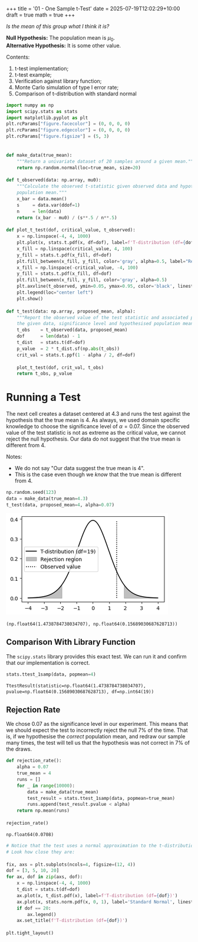 +++
title = '01 -  One Sample t-Test'
date = 2025-07-19T12:02:29+10:00
draft = true
math = true
+++

*Is the mean of this group what I think it is?*

**Null Hypothesis:** The population mean is $\mu_0$.  
**Alternative Hypothesis:** It is some other value.

Contents:
1. t-test implementation;
1. t-test example;
1. Verification against library function;
1. Monte Carlo simulation of type I error rate;
1. Comparison of t-distribution with standard normal


```python
import numpy as np
import scipy.stats as stats
import matplotlib.pyplot as plt
plt.rcParams["figure.facecolor"] = (0, 0, 0, 0)
plt.rcParams["figure.edgecolor"] = (0, 0, 0, 0)
plt.rcParams["figure.figsize"] = (5, 3)


def make_data(true_mean):
    """Return a univariate dataset of 20 samples around a given mean."""
    return np.random.normal(loc=true_mean, size=20)

def t_observed(data: np.array, mu0):
    """Calculate the observed t-statistic given observed data and hypothesised value of the 
    population mean."""
    x_bar = data.mean()
    s     = data.var(ddof=1)
    n     = len(data)
    return (x_bar - mu0) / (s**.5 / n**.5)

def plot_t_test(dof, critical_value, t_observed):
    x = np.linspace(-4, 4, 1000)
    plt.plot(x, stats.t.pdf(x, df=dof), label=f'T-distribution (df={dof})', color="black")
    x_fill = np.linspace(critical_value, 4, 100)
    y_fill = stats.t.pdf(x_fill, df=dof)
    plt.fill_between(x_fill, y_fill, color='gray', alpha=0.5, label="Rejection region")
    x_fill = np.linspace(-critical_value, -4, 100)
    y_fill = stats.t.pdf(x_fill, df=dof)
    plt.fill_between(x_fill, y_fill, color='gray', alpha=0.5)
    plt.axvline(t_observed, ymin=0.05, ymax=0.95, color='black', linestyle=':', label="Observed value")
    plt.legend(loc="center left")
    plt.show()

def t_test(data: np.array, proposed_mean, alpha):
    """Report the observed value of the test statistic and associated p-value for 
    the given data, significance level and hypothesised population mean."""
    t_obs    = t_observed(data, proposed_mean)
    dof      = len(data) - 1
    t_dist   = stats.t(df=dof)
    p_value  = 2 * t_dist.sf(np.abs(t_obs))
    crit_val = stats.t.ppf(1 - alpha / 2, df=dof)
    
    plot_t_test(dof, crit_val, t_obs)
    return t_obs, p_value
```

# Running a Test
The next cell creates a dataset centered at $4.3$ and runs the test against the hypothesis that 
the true mean is $4$. As always, we used domain specific knowledge to choose the significance 
level of $\alpha = 0.07$.  Since the observed value of the test statistic is not as extreme as
the critical value, we cannot reject the null hypothesis. Our data do not suggest that the true
mean is different from $4$.

Notes: 
- We do not say "Our data suggest the true mean is $4$".
- This is the case even though we *know* that the true mean is different from $4$.



```python
np.random.seed(123)
data = make_data(true_mean=4.3)
t_test(data, proposed_mean=4, alpha=0.07)
```


    
![png](./images/01-one-sample-t-test_3_0.png) 
    





    (np.float64(1.4738784738034707), np.float64(0.15689030687628713))



## Comparison With Library Function
The `scipy.stats` library provides this exact test.
We can run it and confirm that our implementation is correct.


```python
stats.ttest_1samp(data, popmean=4)
```




    TtestResult(statistic=np.float64(1.4738784738034707), pvalue=np.float64(0.15689030687628713), df=np.int64(19))



## Rejection Rate
We chose $0.07$ as the significance level in our experiment. This means that we should expect the 
test to incorrectly reject the null $7\%$ of the time. That is, if we hypothesise the *correct* 
population mean, and redraw our sample many times, the test will tell us that the hypothesis was
not correct in $7\%$ of the draws. 


```python
def rejection_rate():
    alpha = 0.07
    true_mean = 4
    runs = []
    for _ in range(10000):
        data = make_data(true_mean)
        test_result = stats.ttest_1samp(data, popmean=true_mean)
        runs.append(test_result.pvalue < alpha) 
    return np.mean(runs)

rejection_rate()
```




    np.float64(0.0708)




```python
# Notice that the test uses a normal approximation to the t-distribution.
# Look how close they are:

fix, axs = plt.subplots(ncols=4, figsize=(12, 4))
dof = [3, 5, 10, 20]
for ax, dof in zip(axs, dof):
    x = np.linspace(-4, 4, 1000)
    t_dist = stats.t(df=dof)
    ax.plot(x, t_dist.pdf(x), label=f'T-distribution (df={dof})')
    ax.plot(x, stats.norm.pdf(x, 0, 1), label='Standard Normal', linestyle=':')
    if dof == 20:
        ax.legend()
    ax.set_title(f'T-distribution (df={dof})')

plt.tight_layout()
```


```python

```

